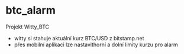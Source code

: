 # btc_alarm
Projekt Witty_BTC

- witty si stahuje aktuální kurz BTC/USD z bitstamp.net 
- přes mobilní aplikaci lze nastavithorní a dolní limity kurzu pro alarm
